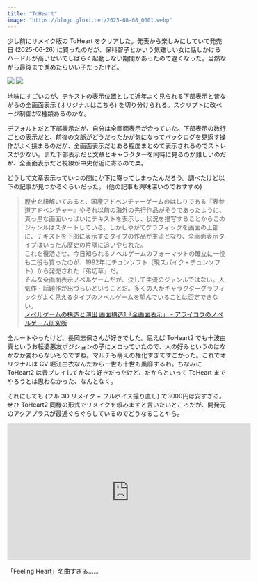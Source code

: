 ```yaml
---
title: "ToHeart"
image: "https://blogc.gloxi.net/2025-08-08_0001.webp"
---
```


少し前にリメイク版の ToHeart をクリアした。発表から楽しみにしていて発売日 (2025-06-26) に買ったのだが、保科智子とかいう気難しい女に話しかけるハードルが高いせいでしばらく起動しない期間があったので遅くなった。当然ながら最後まで進めたらいい子だったけど。

[![](https://blogc.gloxi.net/2025-08-08_0001.webp)](https://blogc.gloxi.net/2025-08-08_0001.webp)
[![](https://blogc.gloxi.net/2025-08-08_0002.webp)](https://blogc.gloxi.net/2025-08-08_0002.webp)

地味にすごいのが、テキストの表示位置として近年よく見られる下部表示と昔ながらの全画面表示 (オリジナルはこちら) を切り分けられる。スクリプトに改ページ制御が2種類あるのかな。

デフォルトだと下部表示だが、自分は全画面表示が合っていた。下部表示の数行ごとの表示だと、前後の文脈がどうだったかが気になってバックログを見返す操作がよく挟まるのだが、全画面表示だとある程度まとめて表示されるのでストレスが少ない。また下部表示だと文章とキャラクターを同時に見るのが難しいのだが、全画面表示だと視線が中央付近に寄るので楽。

どうして文章表示っていつの間にか下に寄ってしまったんだろう。調べたけど以下の記事が見つかるぐらいだった。 (他の記事も興味深いのでおすすめ)

> 歴史を紐解いてみると、国産アドベンチャーゲームのはしりである『表参道アドベンチャー』やそれ以前の海外の先行作品がそうであったように、真っ黒な画面いっぱいにテキストを表示し、状況を描写することからこのジャンルはスタートしている。しかしやがてグラフィックを画面の上部に、テキストを下部に表示するタイプの作品が主流となり、全画面表示タイプはいったん歴史の片隅に追いやられた。<br>
> これを復活させ、今日知られるノベルゲームのフォーマットの確立に一役も二役も買ったのが、1992年にチュンソフト（現スパイク・チュンソフト）から発売された『弟切草』だ。<br>
> そんな全画面表示ノベルゲームだが、決して主流のジャンルではない。人気作・話題作が出づらいということだ。多くの人がキャラクターグラフィックがよく見えるタイプのノベルゲームを望んでいることは否定できない。<br>
> [ノベルゲームの構造と演出 画面構造1「全画面表示」 - アライコウのノベルゲーム研究所](https://arai-novelgamelabo.com/entry/2024/10/25/120000)

全ルートやったけど、長岡志保さんが好きでした。思えば ToHeart2 でも十波由真というお転婆悪友ポジションの子にメロっていたので、人の好みというのはなかなか変わらないものですね。マルチも萌えの権化すぎてすごかった。これでオリジナルは CV 堀江由衣なんだから一世も十世も風靡するわ。ちなみに ToHeart2 は昔プレイしてかなり好きだったけど、だからといって ToHeart までやろうとは思わなかった、なんとなく。

それにしても (フル 3D リメイク + フルボイス撮り直し) で3000円は安すぎる。ぜひ ToHeart2 同様の形式でリメイクを頼みますと言いたいところだが、開発元のアクアプラスが最近ぐらぐらしているのでどうなることやら。

<div class="youtube">
<iframe width="560" height="315" src="https://www.youtube.com/embed/t845oFSX6eE?si=WsprW5TfM6RkkPC-" title="YouTube video player" frameborder="0" allow="accelerometer; autoplay; clipboard-write; encrypted-media; gyroscope; picture-in-picture; web-share" referrerpolicy="strict-origin-when-cross-origin" allowfullscreen></iframe>
</div>

「Feeling Heart」名曲すぎる……
